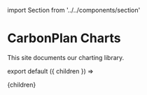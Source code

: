 import Section from '../../components/section'

# CarbonPlan Charts

This site documents our charting library.

export default ({ children }) => <Section name='intro'>{children}</Section>
